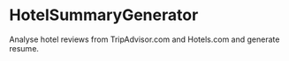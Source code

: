 # HotelSummaryGenerator

Analyse hotel reviews from TripAdvisor.com and Hotels.com and generate resume.
